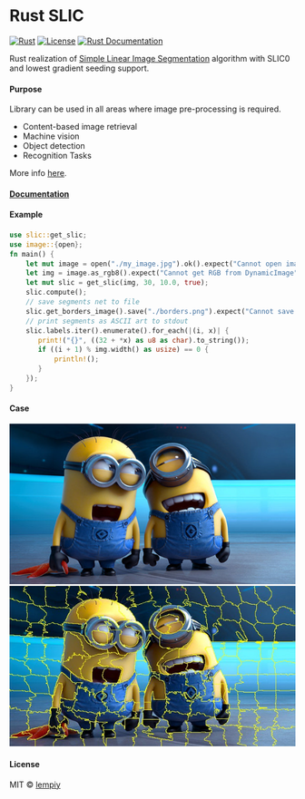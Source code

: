# Rust SLIC

[![Rust](https://github.com/lempiy/slic0/workflows/Rust/badge.svg)](https://github.com/lempiy/slic0/actions)
[![License](https://img.shields.io/badge/license-MIT-blue.svg)](https://github.com/lempiy/slic0/LICENSE)
[![Rust Documentation](https://img.shields.io/badge/api-rustdoc-blue.svg)](https://lempiy.github.io/slic0/doc/slic)

Rust realization of [Simple Linear Image Segmentation](http://infoscience.epfl.ch/record/177415/files/Superpixel_PAMI2011-2.pdf) 
algorithm with SLIC0 and lowest gradient seeding support.

#### Purpose

Library can be used in all areas where image pre-processing is required. 
* Content-based image retrieval
* Machine vision
* Object detection
* Recognition Tasks

More info [here](https://en.wikipedia.org/wiki/Image_segmentation).

#### [Documentation](https://lempiy.github.io/slic0/doc/slic)

#### Example

```rust
use slic::get_slic;
use image::{open};
fn main() {
    let mut image = open("./my_image.jpg").ok().expect("Cannot open image");
    let img = image.as_rgb8().expect("Cannot get RGB from DynamicImage");
    let mut slic = get_slic(img, 30, 10.0, true);
    slic.compute();
    // save segments net to file
    slic.get_borders_image().save("./borders.png").expect("Cannot save image on disk");
    // print segments as ASCII art to stdout
    slic.labels.iter().enumerate().for_each(|(i, x)| {
       print!("{}", ((32 + *x) as u8 as char).to_string());
       if ((i + 1) % img.width() as usize) == 0 {
           println!();
       }
    });
}
```

#### Case

![test.jpg](./fixture/test.jpg)
![test.jpg](./fixture/test_borders.jpg)


#### License

MIT © [lempiy](https://github.com/lempiy)

